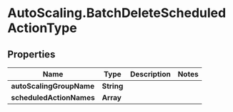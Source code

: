 # AutoScaling.BatchDeleteScheduledActionType

## Properties

Name | Type | Description | Notes
------------ | ------------- | ------------- | -------------
**autoScalingGroupName** | **String** |  | 
**scheduledActionNames** | **Array** |  | 


